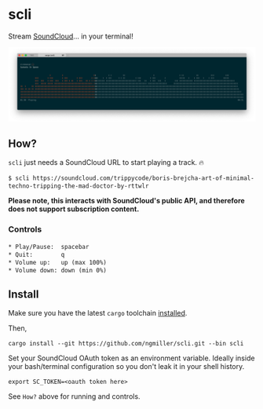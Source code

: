scli
====

Stream [SoundCloud](https://soundcloud.com)... in your terminal!

![screenshot](./docs/screenshot.png)

## How?

`scli` just needs a SoundCloud URL to start playing a track. :fire:

```
$ scli https://soundcloud.com/trippycode/boris-brejcha-art-of-minimal-techno-tripping-the-mad-doctor-by-rttwlr
```

**Please note, this interacts with SoundCloud's public API, and therefore does not support subscription content.**

### Controls

```
* Play/Pause:  spacebar
* Quit:        q
* Volume up:   up (max 100%)
* Volume down: down (min 0%)
```

## Install

Make sure you have the latest `cargo` toolchain [installed](https://www.rust-lang.org/tools/install).

Then,

```
cargo install --git https://github.com/ngmiller/scli.git --bin scli
```

Set your SoundCloud OAuth token as an environment variable. Ideally inside your bash/terminal configuration
so you don't leak it in your shell history.

```
export SC_TOKEN=<oauth token here>
```

See `How?` above for running and controls.

